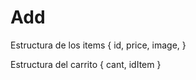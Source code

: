 # Add

Estructura de los items {
  id,
  price,
  image,
}

Estructura del carrito {
  cant,
  idItem
}
